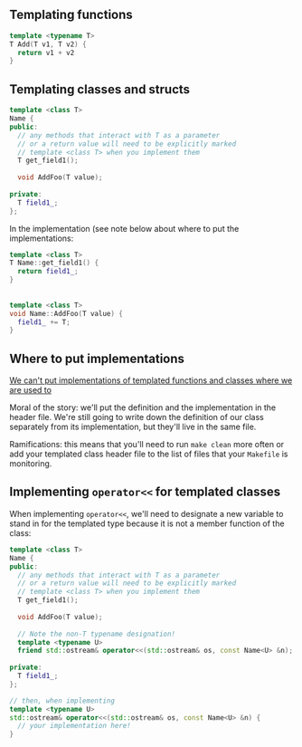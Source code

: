Templating functions
-------------------

```c++
template <typename T>
T Add(T v1, T v2) {
  return v1 + v2
}
```

Templating classes and structs
----------------

```c++
template <class T>
Name {
public:
  // any methods that interact with T as a parameter
  // or a return value will need to be explicitly marked
  // template <class T> when you implement them
  T get_field1();
  
  void AddFoo(T value);
  
private:
  T field1_;
};
```

In the implementation (see note below about where to put the implementations:

```c++
template <class T>
T Name::get_field1() {
  return field1_;
}
  
 
template <class T>  
void Name::AddFoo(T value) {
  field1_ += T;
}
```

Where to put implementations
----------------
[We can't put implementations of templated functions and classes where we are used to](https://stackoverflow.com/questions/1724036/splitting-templated-c-classes-into-hpp-cpp-files-is-it-possible)

Moral of the story: we'll put the definition and the implementation in the header file. We're still going to write down the definition of our class separately from its implementation, but they'll live in the same file.

Ramifications: this means that you'll need to run `make clean` more often or add your templated class header file to the list of files that your `Makefile` is monitoring.

Implementing `operator<<` for templated classes
-------------------

When implementing `operator<<`, we'll need to designate a new variable to stand in for the templated type because it is not a member function of the class:

```c++
template <class T>
Name {
public:
  // any methods that interact with T as a parameter
  // or a return value will need to be explicitly marked
  // template <class T> when you implement them
  T get_field1();
  
  void AddFoo(T value);
  
  // Note the non-T typename designation!
  template <typename U>
  friend std::ostream& operator<<(std::ostream& os, const Name<U> &n);
  
private:
  T field1_;
};

// then, when implementing
template <typename U>
std::ostream& operator<<(std::ostream& os, const Name<U> &n) {
  // your implementation here!
}
```

